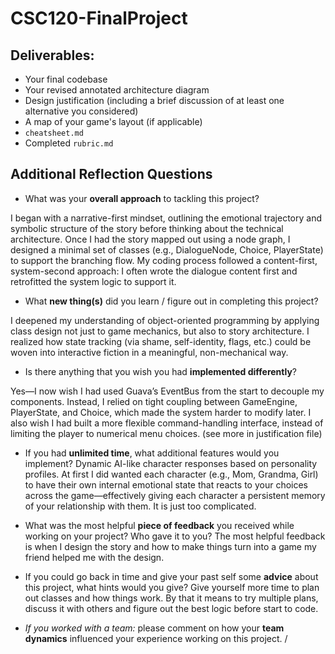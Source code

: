 # CSC120-FinalProject

## Deliverables:
 - Your final codebase
 - Your revised annotated architecture diagram
 - Design justification (including a brief discussion of at least one alternative you considered)
 - A map of your game's layout (if applicable)
 - `cheatsheet.md`
 - Completed `rubric.md`
  
## Additional Reflection Questions
 - What was your **overall approach** to tackling this project?

 I began with a narrative-first mindset, outlining the emotional trajectory and symbolic structure of the story before thinking about the technical architecture. Once I had the story mapped out using a node graph, I designed a minimal set of classes (e.g., DialogueNode, Choice, PlayerState) to support the branching flow. My coding process followed a content-first, system-second approach: I often wrote the dialogue content first and retrofitted the system logic to support it.

 - What **new thing(s)** did you learn / figure out in completing this project?

 I deepened my understanding of object-oriented programming by applying class design not just to game mechanics, but also to story architecture. I realized how state tracking (via shame, self-identity, flags, etc.) could be woven into interactive fiction in a meaningful, non-mechanical way.

 - Is there anything that you wish you had **implemented differently**?

 Yes—I now wish I had used Guava’s EventBus from the start to decouple my components. Instead, I relied on tight coupling between GameEngine, PlayerState, and Choice, which made the system harder to modify later. I also wish I had built a more flexible command-handling interface, instead of limiting the player to numerical menu choices. (see more in justification file)
 
 - If you had **unlimited time**, what additional features would you implement?
 Dynamic AI-like character responses based on personality profiles. At first I did wanted each character (e.g., Mom, Grandma, Girl) to have their own internal emotional state that reacts to your choices across the game—effectively giving each character a persistent memory of your relationship with them. It is just too complicated.

 - What was the most helpful **piece of feedback** you received while working on your project? Who gave it to you?
 The most helpful feedback is when I design the story and how to make things turn into a game my friend helped me with the design.

 - If you could go back in time and give your past self some **advice** about this project, what hints would you give?
 Give yourself more time to plan out classes and how things work. By that it means to try multiple plans, discuss it with others and figure out the best logic before start to code. 

 - _If you worked with a team:_ please comment on how your **team dynamics** influenced your experience working on this project.
/